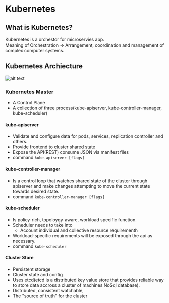 # Kubernetes
## What is Kubernetes?
Kubernetes is a orchestor for microservies app.<br />
Meaning of Orchestration => Arrangement, coordination and management of complex computer systems.<br />
## Kubernetes Archiecture 
![alt text](https://i.imgur.com/oo90cM6g.png)
### Kubernetes Master
* A Control Plane
* A collection of three process(kube-apiserver, kube-controller-manager, kube-scheduler)
#### kube-apiserver
* Validate and configure data for pods, services, replication controller and others.
* Provide frontend to cluster shared state
* Expose the API(REST) consume JSON via manifest files
* command `kube-apiserver [flags]`
#### kube-controller-manager
* Is a control loop that watches shared state of the cluster through apiserver and make changes attempting to move the current state towards desired state.
* command `kube-controller-manager [flags]`

#### kube-scheduler
* Is policy-rich, topoloygy-aware, workload specific function.
* Scheduler needs to take into<br />
    * Account individual and collective resource requirementh
* Workload-specific requirements will be exposed through the api as necessary.
* command `kube-scheduler`

#### Cluster Store
* Persistent storage
* Cluster state and config
* Uses etcd(etcd is a distributed key value store that provides reliable way to store data accross a cluster of machines NoSql database).
* Distributed, consistent watchable,
* The "source of truth" for the cluster
